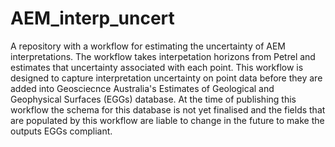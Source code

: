 # AEM_interp_uncert
A repository with a workflow for estimating the uncertainty of AEM interpretations. The workflow takes interpetation horizons from Petrel and estimates that uncertainty associated with each point. This workflow is designed to capture interpretation uncertainty on point data before they are added into Geosciecnce Australia's Estimates of Geological and Geophysical Surfaces (EGGs) database. At the time of publishing this workflow the schema for this database is not yet finalised and the fields that are populated by this workflow are liable to change in the future to make the outputs EGGs compliant.

